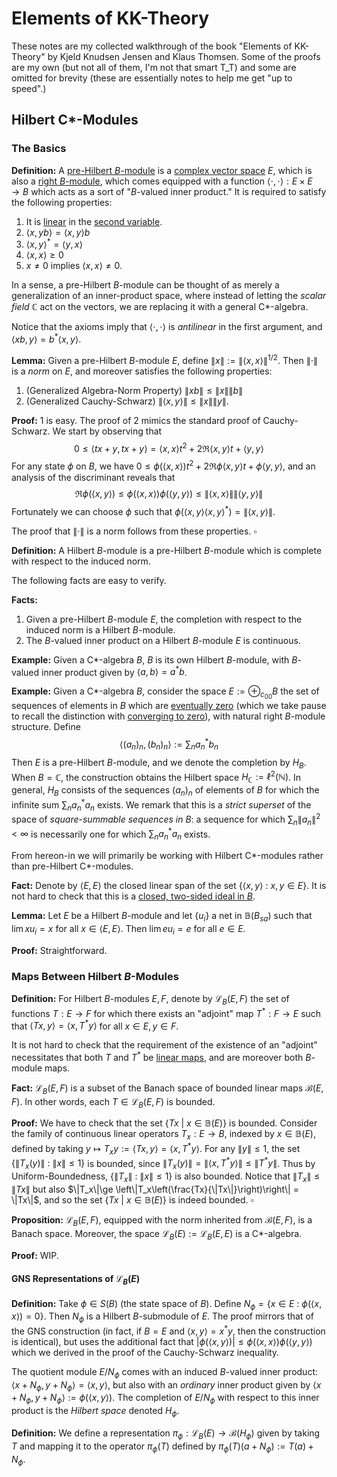 # Elements of KK-Theory

These notes are my collected walkthrough of the book "Elements of KK-Theory" by Kjeld Knudsen Jensen and Klaus Thomsen. Some of the proofs are my own (but not all of them, I'm not that smart T_T) and some are omitted for brevity (these are essentially notes to help me get "up to speed".)

## Hilbert C*-Modules

### The Basics

**Definition:** A <u>pre-Hilbert $B$-module</u> is a <u>complex vector space</u> $E$, which is also a <u>right $B$-module</u>, which comes equipped with a function $\langle\cdot,\cdot\rangle : E\times E\to B$ which acts as a sort of "$B$-valued inner product." It is required to satisfy the following properties:

1. It is <u>linear</u> in the <u>second variable</u>.
2. $\langle x, yb\rangle = \langle x, y\rangle b$
3. $\langle x, y\rangle^* = \langle y, x\rangle$
4. $\langle x, x\rangle\ge 0$
5. $x\neq 0$ implies $\langle x, x\rangle \neq 0$.

In a sense, a pre-Hilbert $B$-module can be thought of as merely a generalization of an inner-product space, where instead of letting the *scalar field* $\mathbb{C}$ act on the vectors, we are replacing it with a general C*-algebra.

Notice that the axioms imply that $\langle\cdot, \cdot\rangle$ is *antilinear* in the first argument, and $\langle xb, y\rangle = b^*\langle x, y\rangle$.

**Lemma:** Given a pre-Hilbert $B$-module $E$, define $\|x\| := \|\langle x,x\rangle\|^{1/2}$. Then $\|\cdot\|$ is a *norm* on $E$, and moreover satisfies the following properties:

1. (Generalized Algebra-Norm Property) $\|xb\| \le \|x\|\|b\|$
2. (Generalized Cauchy-Schwarz) $\|\langle x, y\rangle\|\le \|x\|\|y\|$.

**Proof:** 1 is easy. The proof of 2 mimics the standard proof of Cauchy-Schwarz. We start by observing that
$$
0\le \langle tx + y, tx + y\rangle = \langle x, x\rangle t^2 + 2\Re\langle x, y\rangle t + \langle y, y\rangle
$$
For any state $\phi$ on $B$, we have $0\le \phi(\langle x, x\rangle)t^2 + 2\Re\phi\langle x, y\rangle t + \phi\langle y, y\rangle$, and an analysis of the discriminant reveals that
$$
\Re\phi(\langle x, y\rangle)\le\phi(\langle x, x\rangle)\phi(\langle y, y\rangle) \le \|\langle x, x\rangle\|\|\langle y, y\rangle\|
$$
Fortunately we can choose $\phi$ such that $\phi(\langle x, y\rangle\langle x, y\rangle^*) = \|\langle x, y\rangle\|$.

The proof that $\|\cdot\|$ is a norm follows from these properties. $\square$

**Definition:** A Hilbert $B$-module is a pre-Hilbert $B$-module which is complete with respect to the induced norm.

The following facts are easy to verify.

**Facts:**

1. Given a pre-Hilbert $B$-module $E$, the completion with respect to the induced norm is a Hilbert $B$-module. 
2. The $B$-valued inner product on a Hilbert $B$-module $E$ is continuous.

**Example:** Given a C\*-algebra $B$, $B$ is its own Hilbert $B$-module, with $B$-valued inner product given by $\langle a, b\rangle = a^*b$.

**Example:** Given a C*-algebra $B$, consider the space $E := \oplus_{c_{00}}B$ the set of sequences of elements in $B$ which are <u>eventually zero</u> (which we take pause to recall the distinction with <u>converging to zero</u>), with natural right $B$-module structure. Define
$$
\langle(a_n)_n, (b_n)_n\rangle := \sum_n a_n^*b_n
$$
Then $E$ is a pre-Hilbert $B$-module, and we denote the completion by $H_B$. When $B = \mathbb{C}$, the construction obtains the Hilbert space $H_{\mathbb{C}} := \ell^2(\mathbb{N})$. In general, $H_B$ consists of the sequences $(a_n)_n$ of elements of $B$ for which the infinite sum $\sum_n a_n^*a_n$ exists. We remark that this is a *strict superset* of the space of *square-summable sequences in $B$*: a sequence for which $\sum_n \|a_n\|^2<\infty$ is necessarily one for which $\sum_n a_n^*a_n$ exists.

From hereon-in we will primarily be working with Hilbert C\*-modules rather than pre-Hilbert C\*-modules.

**Fact:** Denote by $\langle E, E\rangle$ the closed linear span of the set $\{\langle x, y\rangle\ :\ x, y\in E\}$. It is not hard to check that this is a <u>closed, two-sided ideal in $B$</u>.

**Lemma:** Let $E$ be a Hilbert $B$-module and let $\{u_i\}$ a net in $\mathbb{B}(B_{sa})$ such that $\lim xu_i = x$ for all $x\in \langle E, E\rangle.$ Then $\lim eu_i = e$ for all $e\in E$.

**Proof:** Straightforward.

### Maps Between Hilbert $B$-Modules

**Definition:** For Hilbert $B$-modules $E, F$, denote by $\mathcal{L}_B(E, F)$ the set of functions $T : E\to F$ for which there exists an "adjoint" map $T^* : F\to E$ such that $\langle Tx, y\rangle = \langle x, T^*y\rangle$ for all $x\in E, y\in F$.

It is not hard to check that the requirement of the existence of an "adjoint" necessitates that both $T$ and $T^*$ be <u>linear maps</u>, and are moreover both $B$-module maps.

**Fact:** $\mathcal{L}_B(E, F)$ is a subset of the Banach space of bounded linear maps $\mathcal{B}(E, F)$. In other words, each $T\in\mathcal{L}_B(E, F)$ is bounded.

**Proof:** We have to check that the set $\{Tx\ |\ x\in \mathbb{B}(E)\}$ is bounded. Consider the family of continuous linear operators $T_x : E\to B$, indexed by $x\in\mathbb{B}(E)$, defined by taking $y\mapsto T_xy := \langle Tx, y\rangle = \langle x, T^*y\rangle$. For any $\|y\|\le 1$, the set $\{\|T_x(y)\|\ :\ \|x\|\le 1\}$ is bounded, since $\|T_x(y)\| = \|\langle x, T^*y\rangle\|\le \|T^*y\|$. Thus by Uniform-Boundedness, $\{\|T_x\|\ :\ \|x\|\le 1\}$ is also bounded. Notice that $\|T_x\|\le \|Tx\|$  but also $\|T_x\|\ge \left\|T_x\left(\frac{Tx}{\|Tx\|}\right)\right\| = \|Tx\|$, and so the set $\{Tx\ |\ x\in\mathbb{B}(E)\}$ is indeed bounded. $\square$

**Proposition:** $\mathcal{L}_B(E, F)$, equipped with the norm inherited from $\mathcal{B}(E, F)$, is a Banach space. Moreover, the space $\mathcal{L}_B(E) := \mathcal{L}_B(E, E)$ is a C*-algebra.

**Proof:** WIP.



#### GNS Representations of $\mathcal{L}_B(E)$

**Definition:** Take $\phi\in S(B)$ (the state space of $B$). Define $N_\phi = \{x\in E\ :\ \phi(\langle x, x\rangle) = 0\}$. Then $N_\phi$ is a Hilbert $B$-submodule of $E$. The proof mirrors that of the GNS construction (in fact, if $B = E$ and $\langle x, y\rangle = x^*y$, then the construction is identical), but uses the additional fact that $|\phi(\langle x, y\rangle)| \le \phi(\langle x, x\rangle)\phi(\langle y, y\rangle)$ which we derived in the proof of the Cauchy-Schwarz inequality.

The quotient module $E/N_\phi$ comes with an induced $B$-valued inner product: $\langle x + N_\phi, y + N_\phi\rangle = \langle x, y\rangle$, but also with an *ordinary* inner product given by $\langle x + N_\phi, y + N_\phi\rangle := \phi(\langle x, y\rangle)$. The completion of $E/N_\phi$ with respect to this inner product is the *Hilbert space* denoted $H_\phi$.

**Definition:** We define a representation $\pi_\phi : \mathcal{L}_B(E) \to \mathcal{B}(H_\phi)$ given by taking $T$ and mapping it to the operator $\pi_\phi(T)$ defined by $\pi_\phi(T)(a + N_\phi) := T(a) + N_\phi$.